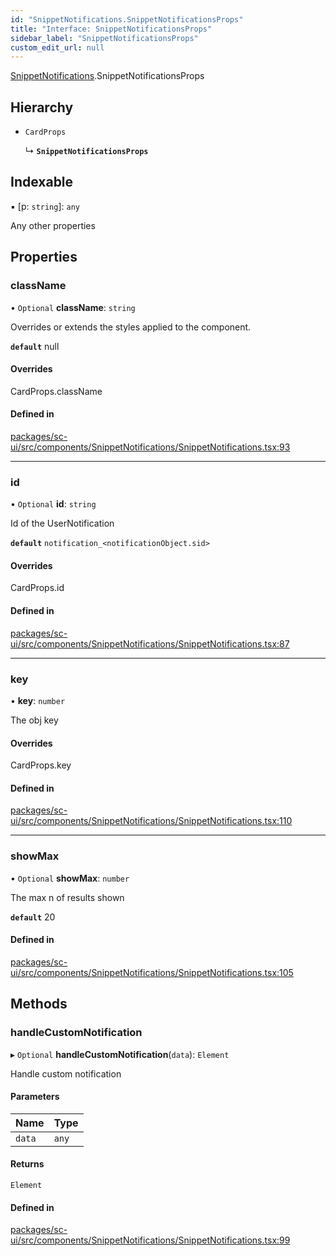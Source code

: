 ```yaml
---
id: "SnippetNotifications.SnippetNotificationsProps"
title: "Interface: SnippetNotificationsProps"
sidebar_label: "SnippetNotificationsProps"
custom_edit_url: null
---
```


[SnippetNotifications](../modules/SnippetNotifications).SnippetNotificationsProps

## Hierarchy

- `CardProps`

  ↳ **`SnippetNotificationsProps`**

## Indexable

▪ [p: `string`]: `any`

Any other properties

## Properties

### className

• `Optional` **className**: `string`

Overrides or extends the styles applied to the component.

**`default`** null

#### Overrides

CardProps.className

#### Defined in

[packages/sc-ui/src/components/SnippetNotifications/SnippetNotifications.tsx:93](https://github.com/selfcommunity/community-ui/blob/9148e4e/packages/sc-ui/src/components/SnippetNotifications/SnippetNotifications.tsx#L93)

___

### id

• `Optional` **id**: `string`

Id of the UserNotification

**`default`** `notification_<notificationObject.sid>`

#### Overrides

CardProps.id

#### Defined in

[packages/sc-ui/src/components/SnippetNotifications/SnippetNotifications.tsx:87](https://github.com/selfcommunity/community-ui/blob/9148e4e/packages/sc-ui/src/components/SnippetNotifications/SnippetNotifications.tsx#L87)

___

### key

• **key**: `number`

The obj key

#### Overrides

CardProps.key

#### Defined in

[packages/sc-ui/src/components/SnippetNotifications/SnippetNotifications.tsx:110](https://github.com/selfcommunity/community-ui/blob/9148e4e/packages/sc-ui/src/components/SnippetNotifications/SnippetNotifications.tsx#L110)

___

### showMax

• `Optional` **showMax**: `number`

The max n of results shown

**`default`** 20

#### Defined in

[packages/sc-ui/src/components/SnippetNotifications/SnippetNotifications.tsx:105](https://github.com/selfcommunity/community-ui/blob/9148e4e/packages/sc-ui/src/components/SnippetNotifications/SnippetNotifications.tsx#L105)

## Methods

### handleCustomNotification

▸ `Optional` **handleCustomNotification**(`data`): `Element`

Handle custom notification

#### Parameters

| Name | Type |
| :------ | :------ |
| `data` | `any` |

#### Returns

`Element`

#### Defined in

[packages/sc-ui/src/components/SnippetNotifications/SnippetNotifications.tsx:99](https://github.com/selfcommunity/community-ui/blob/9148e4e/packages/sc-ui/src/components/SnippetNotifications/SnippetNotifications.tsx#L99)
